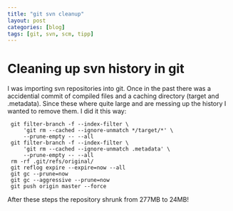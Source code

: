 ```yaml
---
title: "git svn cleanup"
layout: post
categories: [blog]
tags: [git, svn, scm, tipp]
---
```


# Cleaning up svn history in git

I was importing svn repositories into git. Once in the past
there was a accidential commit of compiled files and a caching
directory (target and .metadata). Since these where quite
large and are messing up the history I wanted to remove them.
I did it this way:

     git filter-branch -f --index-filter \
         'git rm --cached --ignore-unmatch */target/*' \
         --prune-empty -- --all
     git filter-branch -f --index-filter \
         'git rm --cached --ignore-unmatch .metadata' \ 
         --prune-empty -- --all
     rm -rf .git/refs/original/
     git reflog expire --expire=now --all
     git gc --prune=now
     git gc --aggressive --prune=now
     git push origin master --force

After these steps the repository shrunk from 277MB to 24MB!


